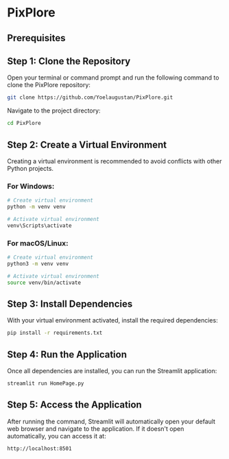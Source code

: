 # PixPlore

## Prerequisites
## Step 1: Clone the Repository

Open your terminal or command prompt and run the following command to clone the PixPlore repository:

```bash
git clone https://github.com/Yoelaugustan/PixPlore.git
```

Navigate to the project directory:
```bash
cd PixPlore
```

## Step 2: Create a Virtual Environment

Creating a virtual environment is recommended to avoid conflicts with other Python projects.

### For Windows:
```bash
# Create virtual environment
python -m venv venv

# Activate virtual environment
venv\Scripts\activate
```

### For macOS/Linux:
```bash
# Create virtual environment
python3 -m venv venv

# Activate virtual environment
source venv/bin/activate
```

## Step 3: Install Dependencies

With your virtual environment activated, install the required dependencies:

```bash
pip install -r requirements.txt
```

## Step 4: Run the Application

Once all dependencies are installed, you can run the Streamlit application:

```bash
streamlit run HomePage.py
```

## Step 5: Access the Application

After running the command, Streamlit will automatically open your default web browser and navigate to the application. If it doesn't open automatically, you can access it at:

```
http://localhost:8501
```
